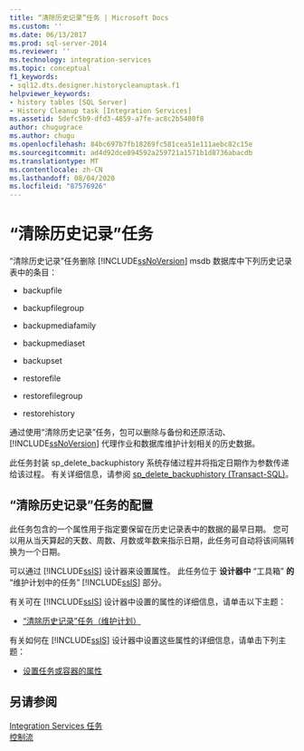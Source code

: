 ```yaml
---
title: “清除历史记录”任务 | Microsoft Docs
ms.custom: ''
ms.date: 06/13/2017
ms.prod: sql-server-2014
ms.reviewer: ''
ms.technology: integration-services
ms.topic: conceptual
f1_keywords:
- sql12.dts.designer.historycleanuptask.f1
helpviewer_keywords:
- history tables [SQL Server]
- History Cleanup task [Integration Services]
ms.assetid: 5defc5b9-dfd3-4859-a7fe-ac8c2b5480f8
author: chugugrace
ms.author: chugu
ms.openlocfilehash: 84bc697b7fb18269fc581cea51e111aebc82c15e
ms.sourcegitcommit: ad4d92dce894592a259721a1571b1d8736abacdb
ms.translationtype: MT
ms.contentlocale: zh-CN
ms.lasthandoff: 08/04/2020
ms.locfileid: "87576926"
---
```

# <a name="history-cleanup-task"></a>“清除历史记录”任务
  “清除历史记录”任务删除 [!INCLUDE[ssNoVersion](../../includes/ssnoversion-md.md)] msdb 数据库中下列历史记录表中的条目：  
  
-   backupfile  
  
-   backupfilegroup  
  
-   backupmediafamily  
  
-   backupmediaset  
  
-   backupset  
  
-   restorefile  
  
-   restorefilegroup  
  
-   restorehistory  
  
 通过使用“清除历史记录”任务，包可以删除与备份和还原活动、 [!INCLUDE[ssNoVersion](../../includes/ssnoversion-md.md)] 代理作业和数据库维护计划相关的历史数据。  
  
 此任务封装 sp_delete_backuphistory 系统存储过程并将指定日期作为参数传递给该过程。 有关详细信息，请参阅 [sp_delete_backuphistory (Transact-SQL)](/sql/relational-databases/system-stored-procedures/sp-delete-backuphistory-transact-sql)。  
  
## <a name="configuration-of-the-history-cleanup-task"></a>“清除历史记录”任务的配置  
 此任务包含的一个属性用于指定要保留在历史记录表中的数据的最早日期。 您可以用从当天算起的天数、周数、月数或年数来指示日期，此任务可自动将该间隔转换为一个日期。  
  
 可以通过 [!INCLUDE[ssIS](../../../includes/ssis-md.md)] 设计器来设置属性。 此任务位于 **设计器中** “工具箱” **的** “维护计划中的任务” [!INCLUDE[ssIS](../../../includes/ssis-md.md)] 部分。  
  
 有关可在 [!INCLUDE[ssIS](../../../includes/ssis-md.md)] 设计器中设置的属性的详细信息，请单击以下主题：  
  
-   [“清除历史记录”任务（维护计划）](../../relational-databases/maintenance-plans/history-cleanup-task-maintenance-plan.md)  
  
 有关如何在 [!INCLUDE[ssIS](../../../includes/ssis-md.md)] 设计器中设置这些属性的详细信息，请单击下列主题：  
  
-   [设置任务或容器的属性](../set-the-properties-of-a-task-or-container.md)  
  
## <a name="see-also"></a>另请参阅  
 [Integration Services 任务](integration-services-tasks.md)   
 [控制流](control-flow.md)  
  
  
